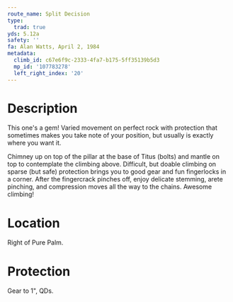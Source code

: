 ```yaml
---
route_name: Split Decision
type:
  trad: true
yds: 5.12a
safety: ''
fa: Alan Watts, April 2, 1984
metadata:
  climb_id: c67e6f9c-2333-4fa7-b175-5ff35139b5d3
  mp_id: '107783278'
  left_right_index: '20'
---
```

# Description
This one's a gem! Varied movement on perfect rock with protection that sometimes makes you take note of your position, but usually is exactly where you want it.

Chimney up on top of the pillar at the base of Titus (bolts) and mantle on top to contemplate the climbing above.  Difficult, but doable climbing on sparse (but safe) protection brings you to good gear and fun fingerlocks in a corner.  After the fingercrack pinches off, enjoy delicate stemming, arete pinching, and compression moves all the way to the chains.  Awesome climbing!

# Location
Right of Pure Palm.

# Protection
Gear to 1", QDs.
